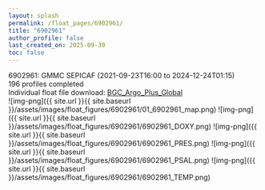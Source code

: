 ```yaml
---
layout: splash
permalink: /float_pages/6902961/
title: "6902961"
author_profile: false
last_created_on: 2025-09-30
toc: false
---
```

 
6902961: GMMC SEPICAF (2021-09-23T16:00 to 2024-12-24T01:15)\
196 profiles completed\
Individual float file download: [BGC_Argo_Plus_Global](https://ftp.soest.hawaii.edu/bgc_argo_plus/Individual_Floats/outliers_removed/6902961_Sprof_processed.nc)\
![img-png]({{ site.url }}{{ site.baseurl }}/assets/images/float_figures/6902961/01_6902961_map.png)
![img-png]({{ site.url }}{{ site.baseurl }}/assets/images/float_figures/6902961/6902961_DOXY.png)
![img-png]({{ site.url }}{{ site.baseurl }}/assets/images/float_figures/6902961/6902961_PRES.png)
![img-png]({{ site.url }}{{ site.baseurl }}/assets/images/float_figures/6902961/6902961_PSAL.png)
![img-png]({{ site.url }}{{ site.baseurl }}/assets/images/float_figures/6902961/6902961_TEMP.png)
